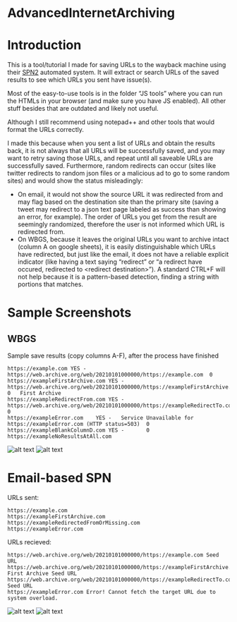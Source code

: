 # AdvancedInternetArchiving

# Introduction
This is a tool/tutorial I made for saving URLs to the wayback machine using their [SPN2](https://blog.archive.org/2019/10/23/the-wayback-machines-save-page-now-is-new-and-improved/) automated system. It will extract or search URLs of the saved results to see which URLs you sent have issue(s). 

Most of the easy-to-use tools is in the folder “JS tools” where you can run the HTMLs in your browser (and make sure you have JS enabled). All other stuff besides that are outdated and likely not useful.

Although I still recommend using notepad++ and other tools that would format the URLs correctly.

I made this because when you sent a list of URLs and obtain the results back, it is not always that all URLs will be successfully saved, and you may want to retry saving those URLs, and repeat until all saveable URLs are successfully saved. Furthermore, random redirects can occur (sites like twitter redirects to random json files or a malicious ad to go to some random sites) and would show the status misleadingly:
* On email, it would not show the source URL it was redirected from and may flag based on the destination site than the primary site (saving a tweet may redirect to a json text page labeled as success than showing an error, for example). The order of URLs you get from the result are seemingly randomized, therefore the user is not informed which URL is redirected from.
* On WBGS, because it leaves the original URLs you want to archive intact (column A on google sheets), it is easily distinguishable which URLs have redirected, but just like the email, it does not have a reliable explicit indicator (like having a text saying “redirect” or “a redirect have occured, redirected to &lt;redirect destination&gt;”). A standard CTRL+F will not help because it is a pattern-based detection, finding a string with portions that matches.

# Sample Screenshots
## WBGS
Sample save results (copy columns A-F), after the process have finished
```
https://example.com	YES	-	https://web.archive.org/web/20210101000000/https://example.com	0	
https://exampleFirstArchive.com	YES	-	https://web.archive.org/web/20210101000000/https://exampleFirstArchive.com	0	First Archive
https://exampleRedirectFrom.com	YES	-	https://web.archive.org/web/20210101000000/https://exampleRedirectTo.com	0	
https://exampleError.com	YES	-	Service Unavailable for https://exampleError.com (HTTP status=503)	0	
https://exampleBlankColumnD.com	YES	-		0	
https://exampleNoResultsAtAll.com					
```
![alt text](https://user-images.githubusercontent.com/13095760/132143024-a6c6b7a5-c294-4a8a-88b3-702a1df7a35d.png)
![alt text](https://user-images.githubusercontent.com/13095760/132142344-84d86405-8d4a-475d-86bf-0da1e6a2e299.png)
# Email-based SPN

URLs sent:
```
https://example.com
https://exampleFirstArchive.com
https://exampleRedirectedFromOrMissing.com
https://exampleError.com
```
URLs recieved:
```
https://web.archive.org/web/20210101000000/https://example.com Seed URL
https://web.archive.org/web/20210101000000/https://exampleFirstArchive.com First Archive Seed URL
https://web.archive.org/web/20210101000000/https://exampleRedirectTo.com Seed URL
https://exampleError.com Error! Cannot fetch the target URL due to system overload.
```
![alt text](https://user-images.githubusercontent.com/13095760/132143025-1af377b7-26c9-48d6-8bf0-f1c903295f20.png)
![alt text](https://user-images.githubusercontent.com/13095760/132143121-9945cb7e-5205-4448-a796-72245e045a6c.png)

